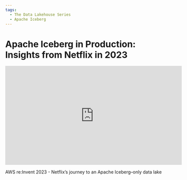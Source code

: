 ```yaml
---
tags:
  - The Data Lakehouse Series
  - Apache Iceberg
---
```


# Apache Iceberg in Production: Insights from Netflix in 2023


<iframe width="560" height="315" src="https://www.youtube.com/embed/jMFMEk8jFu8?si=iNu9UEB9KKfktOOo" title="YouTube video player" frameborder="0" allow="accelerometer; autoplay; clipboard-write; encrypted-media; gyroscope; picture-in-picture; web-share" referrerpolicy="strict-origin-when-cross-origin" allowfullscreen></iframe>

AWS re:Invent 2023 - Netflix’s journey to an Apache Iceberg–only data lake

